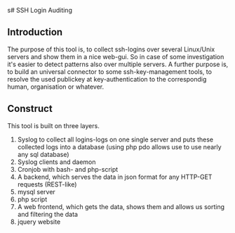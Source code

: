s# SSH Login Auditing
## Introduction
The purpose of this tool is, to collect ssh-logins over several Linux/Unix servers and show them in a nice web-gui.
So in case of some investigation it's easier to detect patterns also over multiple servers.
A further purpose is, to build an universal connector to some ssh-key-management tools, to resolve the used publickey at key-authentication to the correspondig human, organisation or whatever.

## Construct
This tool is built on three layers.
1. Syslog to collect all logins-logs on one single server and puts these collected logs into a database (using php pdo allows use to use nearly any sql database)
  1. Syslog clients and daemon
  2. Cronjob with bash- and php-script
2. A backend, which serves the data in json format for any HTTP-GET requests (REST-like)
  1. mysql server
  2. php script
3. A web frontend, which gets the data, shows them and allows us sorting and filtering the data
  1. jquery website
